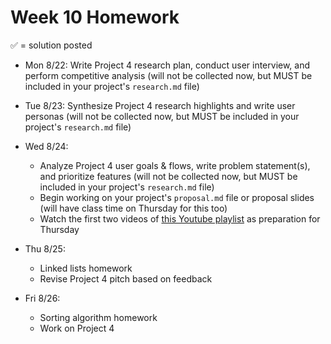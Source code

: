 # Week 10 Homework

&#x2705; = solution posted

- Mon 8/22: Write Project 4 research plan, conduct user interview, and perform competitive analysis (will not be collected now, but MUST be included in your project's `research.md` file)
       

- Tue 8/23: Synthesize Project 4 research highlights and write user personas (will not be collected now, but MUST be included in your project's `research.md` file)


- Wed 8/24:
  - Analyze Project 4 user goals & flows, write problem statement(s), and prioritize features (will not be collected now, but MUST be included in your project's `research.md` file)
  - Begin working on your project's `proposal.md` file or proposal slides (will have class time on Thursday for this too)
  - Watch the first two videos of [this Youtube playlist](https://www.youtube.com/playlist?list=PLSVu1-lON6LwnTOLZxw3zSn3wPdjO_e_R) as preparation for Thursday


- Thu 8/25:
  - Linked lists homework
  - Revise Project 4 pitch based on feedback


- Fri 8/26:
  - Sorting algorithm homework
  - Work on Project 4
